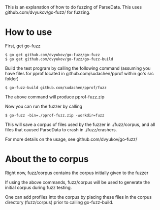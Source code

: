 This is an explanation of how to do fuzzing of ParseData. This uses github.com/dvyukov/go-fuzz/ for fuzzing.

# How to use
First, get go-fuzz 
```
$ go get github.com/dvyukov/go-fuzz/go-fuzz
$ go get github.com/dvyukov/go-fuzz/go-fuzz-build
```

Build the test program by calling the following command 
(assuming you have files for pprof located in github.com/sudachen/pprof within go's src folder)

```
$ go-fuzz-build github.com/sudachen/pprof/fuzz
```
The above command will produce pprof-fuzz.zip 


Now you can run the fuzzer by calling

```
$ go-fuzz -bin=./pprof-fuzz.zip -workdir=fuzz
```

This will save a corpus of files used by the fuzzer in ./fuzz/corpus, and
all files that caused ParseData to crash in ./fuzz/crashers.

For more details on the usage, see github.com/dvyukov/go-fuzz/

# About the to corpus

Right now, fuzz/corpus contains the corpus initially given to the fuzzer

If using the above commands, fuzz/corpus will be used to generate the initial corpus during fuzz testing.

One can add profiles into the corpus by placing these files in the corpus directory (fuzz/corpus)
prior to calling go-fuzz-build.
